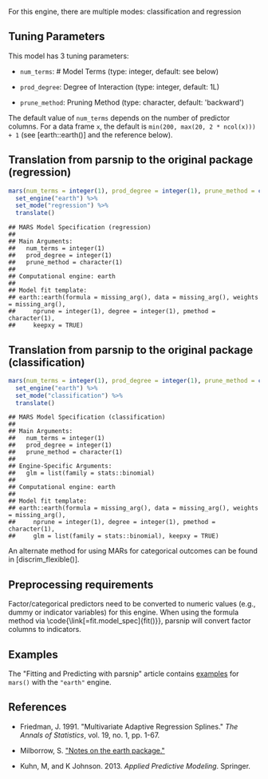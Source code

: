 


For this engine, there are multiple modes: classification and regression

## Tuning Parameters



This model has 3 tuning parameters:

- `num_terms`: # Model Terms (type: integer, default: see below)

- `prod_degree`: Degree of Interaction (type: integer, default: 1L)

- `prune_method`: Pruning Method (type: character, default: 'backward')

The default value of `num_terms` depends on the number of predictor columns. For a data frame `x`, the default is `min(200, max(20, 2 * ncol(x))) + 1` (see [earth::earth()] and the reference below). 

## Translation from parsnip to the original package (regression)


```r
mars(num_terms = integer(1), prod_degree = integer(1), prune_method = character(1)) %>% 
  set_engine("earth") %>% 
  set_mode("regression") %>% 
  translate()
```

```
## MARS Model Specification (regression)
## 
## Main Arguments:
##   num_terms = integer(1)
##   prod_degree = integer(1)
##   prune_method = character(1)
## 
## Computational engine: earth 
## 
## Model fit template:
## earth::earth(formula = missing_arg(), data = missing_arg(), weights = missing_arg(), 
##     nprune = integer(1), degree = integer(1), pmethod = character(1), 
##     keepxy = TRUE)
```

## Translation from parsnip to the original package (classification)


```r
mars(num_terms = integer(1), prod_degree = integer(1), prune_method = character(1)) %>% 
  set_engine("earth") %>% 
  set_mode("classification") %>% 
  translate()
```

```
## MARS Model Specification (classification)
## 
## Main Arguments:
##   num_terms = integer(1)
##   prod_degree = integer(1)
##   prune_method = character(1)
## 
## Engine-Specific Arguments:
##   glm = list(family = stats::binomial)
## 
## Computational engine: earth 
## 
## Model fit template:
## earth::earth(formula = missing_arg(), data = missing_arg(), weights = missing_arg(), 
##     nprune = integer(1), degree = integer(1), pmethod = character(1), 
##     glm = list(family = stats::binomial), keepxy = TRUE)
```

An alternate method for using MARs for categorical outcomes can be found in [discrim_flexible()].


## Preprocessing requirements


Factor/categorical predictors need to be converted to numeric values (e.g., dummy or indicator variables) for this engine. When using the formula method via \\code{\\link[=fit.model_spec]{fit()}}, parsnip will convert factor columns to indicators.

## Examples 

The "Fitting and Predicting with parsnip" article contains [examples](https://parsnip.tidymodels.org/articles/articles/Examples.html#mars-earth) for `mars()` with the `"earth"` engine.

## References

 - Friedman, J. 1991. "Multivariate Adaptive Regression Splines." _The Annals of Statistics_, vol. 19, no. 1, pp. 1-67.
 
 - Milborrow, S. ["Notes on the earth package."](http://www.milbo.org/doc/earth-notes.pdf) 
 
 - Kuhn, M, and K Johnson. 2013. _Applied Predictive Modeling_. Springer.

